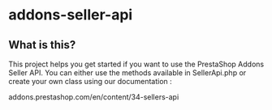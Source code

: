 # addons-seller-api

## What is this?

This project helps you get started if you want to use the PrestaShop Addons Seller API. You can either use the methods available in SellerApi.php or create your own class using our documentation : 

addons.prestashop.com/en/content/34-sellers-api